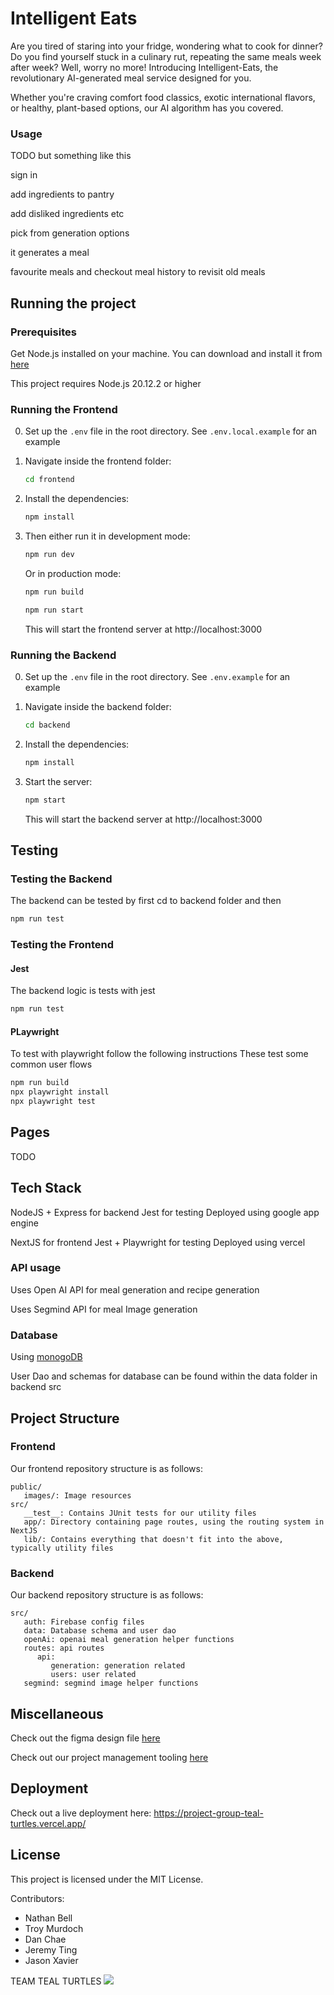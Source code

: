 # Intelligent Eats

Are you tired of staring into your fridge, wondering what to cook for dinner? Do you find yourself stuck in a culinary rut, repeating the same meals week after week? Well, worry no more! Introducing Intelligent-Eats, the revolutionary AI-generated meal service designed for you.

Whether you're craving comfort food classics, exotic international flavors, or healthy, plant-based options, our AI algorithm has you covered.

### Usage

TODO but something like this

sign in

add ingredients to pantry

add disliked ingredients etc

pick from generation options

it generates a meal

favourite meals and checkout meal history to revisit old meals

## Running the project

### Prerequisites

Get Node.js installed on your machine. You can download and install it from [here](https://nodejs.org/en/download/current)

This project requires Node.js 20.12.2 or higher

### Running the Frontend

0. Set up the `.env` file in the root directory. See `.env.local.example` for an example

1. Navigate inside the frontend folder:

   ```bash
   cd frontend
   ```

2. Install the dependencies:

   ```bash
   npm install
   ```

3. Then either run it in development mode:

   ```bash
   npm run dev
   ```

   Or in production mode:

   ```bash
   npm run build
   ```

   ```bash
   npm run start
   ```

   This will start the frontend server at http://localhost:3000

### Running the Backend

0. Set up the `.env` file in the root directory. See `.env.example` for an example

1. Navigate inside the backend folder:

   ```bash
   cd backend
   ```

2. Install the dependencies:

   ```bash
   npm install
   ```

3. Start the server:

   ```bash
   npm start
   ```

   This will start the backend server at http://localhost:3000

## Testing

### Testing the Backend

The backend can be tested by first cd to backend folder and then

```bash
npm run test
```

### Testing the Frontend

#### Jest

The backend logic is tests with jest

```bash
npm run test
```

#### PLaywright

To test with playwright follow the following instructions
These test some common user flows

```bash
npm run build
npx playwright install
npx playwright test
```

## Pages

TODO

## Tech Stack

NodeJS + Express for backend
Jest for testing
Deployed using google app engine

NextJS for frontend
Jest + Playwright for testing
Deployed using vercel

### API usage

Uses Open AI API for meal generation and recipe generation

Uses Segmind API for meal Image generation

### Database

Using [monogoDB](https://www.mongodb.com/)

User Dao and schemas for database can be found within the data folder in backend src

## Project Structure

### Frontend

Our frontend repository structure is as follows:

```
public/
   images/: Image resources
src/
   __test__: Contains JUnit tests for our utility files
   app/: Directory containing page routes, using the routing system in NextJS
   lib/: Contains everything that doesn't fit into the above, typically utility files
```

### Backend

Our backend repository structure is as follows:

```
src/
   auth: Firebase config files
   data: Database schema and user dao
   openAi: openai meal generation helper functions
   routes: api routes
      api:
         generation: generation related
         users: user related
   segmind: segmind image helper functions
```

## Miscellaneous

Check out the figma design file [here](https://www.figma.com/file/sqO8dyu3wTHNfGy3RJjkcR/750-wireframe?type=design&node-id=2%3A2&mode=design&t=eZQL2zIErd7BnnJH-1)

Check out our project management tooling [here](https://trello.com/invite/750team1/ATTIe553059ddbcf84a85e1f14055027679b9EE006EB)

## Deployment

Check out a live deployment here:
https://project-group-teal-turtles.vercel.app/

## License

This project is licensed under the MIT License.

Contributors:

- Nathan Bell
- Troy Murdoch
- Dan Chae
- Jeremy Ting
- Jason Xavier

TEAM TEAL TURTLES
![](./group-image/Teal%20Turtles.webp)
